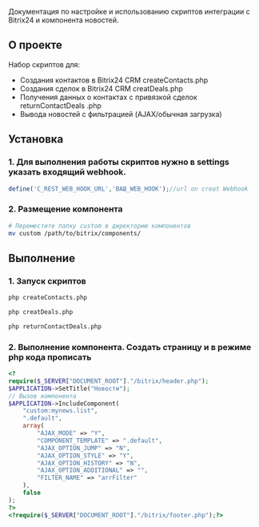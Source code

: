 Документация по настройке и использованию скриптов интеграции с Bitrix24 и компонента новостей.

## О проекте
Набор скриптов для:
- Создания контактов в Bitrix24 CRM createContacts.php
- Создания сделок в Bitrix24 CRM creatDeals.php
- Получения данных о контактах с привязкой сделок returnContactDeals .php
- Вывода новостей с фильтрацией (AJAX/обычная загрузка)

## Установка

### 1. Для выполнения работы скриптов нужно в settings указать входящий webhook.
```php
define('C_REST_WEB_HOOK_URL','ВАШ_WEB_HOOK');//url on creat Webhook
```

### 2. Размещение компонента
```bash
# Переместите папку custom в директорию компонентов
mv custom /path/to/bitrix/components/
```

## Выполнение

### 1. Запуск скриптов
```bash
php createContacts.php
```
```bash
php creatDeals.php
```
```bash
php returnContactDeals.php
```

### 2. Выполнение компонента. Создать страницу и в режиме php кода прописать
```php
<?
require($_SERVER["DOCUMENT_ROOT"]."/bitrix/header.php");
$APPLICATION->SetTitle("Новости");
// Вызов компонента
$APPLICATION->IncludeComponent(
	"custom:mynews.list", 
	".default", 
	array(
		"AJAX_MODE" => "Y",
		"COMPONENT_TEMPLATE" => ".default",
		"AJAX_OPTION_JUMP" => "N",
		"AJAX_OPTION_STYLE" => "Y",
		"AJAX_OPTION_HISTORY" => "N",
		"AJAX_OPTION_ADDITIONAL" => "",
		"FILTER_NAME" => "arrFilter"
	),
	false
);
?>
<?require($_SERVER["DOCUMENT_ROOT"]."/bitrix/footer.php");?>
```
